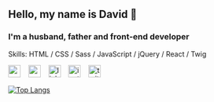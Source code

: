 ## Hello, my name is David 👋

### I'm a husband, father and front-end developer  

Skills:  HTML / CSS / Sass / JavaScript / jQuery / React / Twig  

[<img src='https://cdn.jsdelivr.net/npm/simple-icons@3.0.1/icons/icloud.svg' alt='website' height='25'>](davidparedes.ca)&nbsp;&nbsp;&nbsp;&nbsp;[<img src='https://cdn.jsdelivr.net/npm/simple-icons@3.0.1/icons/codepen.svg' alt='codepen' height='25'>](https://codepen.io/davidxparedes)&nbsp;&nbsp;&nbsp;&nbsp;[<img src='https://cdn.jsdelivr.net/npm/simple-icons@3.0.1/icons/linkedin.svg' alt='linkedin' height='25'>](https://www.linkedin.com/in/davidxparedes/)&nbsp;&nbsp;&nbsp;&nbsp;[<img src='https://cdn.jsdelivr.net/npm/simple-icons@3.0.1/icons/instagram.svg' alt='instagram' height='25'>](https://www.instagram.com/davidxparedes/)&nbsp;&nbsp;&nbsp;&nbsp;[<img src='https://cdn.jsdelivr.net/npm/simple-icons@3.0.1/icons/twitter.svg' alt='twitter' height='25'>](https://twitter.com/davidxparedes)

[![Top Langs](https://github-readme-stats.vercel.app/api/top-langs/?username=davidxparedes)](https://github.com/anuraghazra/github-readme-stats)




<!--
**davidxparedes/davidxparedes** is a ✨ _special_ ✨ repository because its `README.md` (this file) appears on your GitHub profile.

Here are some ideas to get you started:

- 🔭 I’m currently working on ...
- 🌱 I’m currently learning ...
- 👯 I’m looking to collaborate on ...
- 🤔 I’m looking for help with ...
- 💬 Ask me about ...
- 📫 How to reach me: ...
- 😄 Pronouns: ...
- ⚡ Fun fact: ...
-->
